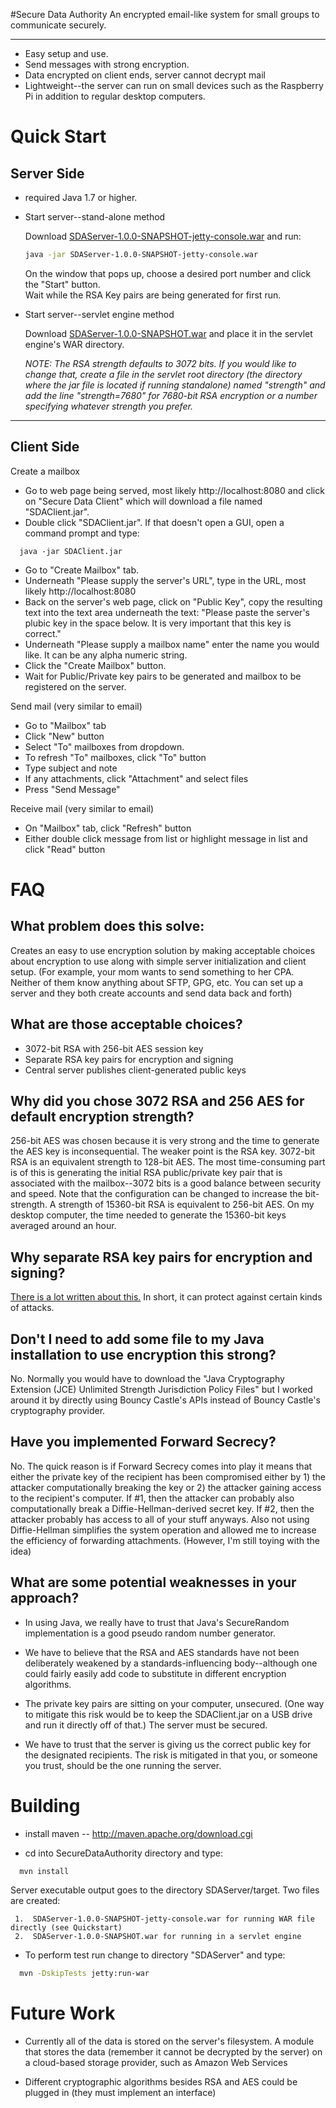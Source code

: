 #Secure Data Authority
An encrypted email-like system for small groups to communicate securely.  

-------------------------

* Easy setup and use.
* Send messages with strong encryption.
* Data encrypted on client ends, server cannot decrypt mail
* Lightweight--the server can run on small devices such as the Raspberry Pi in addition to regular desktop computers.  

# Quick Start
## Server Side
 * required Java 1.7 or higher.
 * Start server--stand-alone method

    Download [SDAServer-1.0.0-SNAPSHOT-jetty-console.war](https://github.com/jasonwalker/SecureDataAuthority/releases/download/0.1.0/SDAServer-0.1.0-jetty-console.war) and run:
    ```sh
    java -jar SDAServer-1.0.0-SNAPSHOT-jetty-console.war
    ```
    On the window that pops up, choose a desired port number and click the "Start" button.  
    Wait while the RSA Key pairs are being generated for first run.
  
 * Start server--servlet engine method

    Download [SDAServer-1.0.0-SNAPSHOT.war](https://github.com/jasonwalker/SecureDataAuthority/releases/download/0.1.0/SDAServer-0.1.0.war) and place it in the servlet engine's WAR directory.

 	
 	_NOTE: The RSA strength defaults to 3072 bits.  If you would like to change that, create a file in the servlet root directory
 	(the directory where the jar file is located if running standalone) named "strength" and add the line "strength=7680" for 
 	7680-bit RSA encryption or a number specifying whatever strength you prefer._

-----
## Client Side

Create a mailbox

  * Go to web page being served, most likely http://localhost:8080 and click on "Secure Data Client" which will download
  a file named "SDAClient.jar".
  * Double click "SDAClient.jar".  If that doesn't open a GUI, open a command prompt and type:
```
  java -jar SDAClient.jar
```
  * Go to "Create Mailbox" tab.  
  * Underneath "Please supply the server's URL", type in the URL, most likely http://localhost:8080
  * Back on the server's web page, click on "Public Key", copy the resulting text into the text area underneath 
  the text: "Please paste the server's plubic key in the space below.  It is very important that this key is correct."
  * Underneath "Please supply a mailbox name" enter the name you would like.  It can be any alpha numeric string.
  * Click the "Create Mailbox" button.
  * Wait for Public/Private key pairs to be generated and mailbox to be registered on the server.
 
Send mail (very similar to email)

  * Go to "Mailbox" tab
  * Click "New" button
  * Select "To" mailboxes from dropdown.
  * To refresh "To" mailboxes, click "To" button
  * Type subject and note
  * If any attachments, click "Attachment" and select files
  * Press "Send Message"

Receive mail (very similar to email)

  * On "Mailbox" tab, click "Refresh" button
  * Either double click message from list or highlight message in list and click "Read" button
  
# FAQ

## What problem does this solve:

Creates an easy to use encryption solution by making acceptable choices about encryption to use along with simple 
server initialization and client setup.  (For example, your mom wants to send something to her CPA.  Neither of
them know anything about SFTP, GPG, etc.  You can set up a server and they both create accounts and send data
back and forth)

## What are those acceptable choices?

 * 3072-bit RSA with 256-bit AES session key  
 * Separate RSA key pairs for encryption and signing
 * Central server publishes client-generated public keys

## Why did you chose 3072 RSA and 256 AES for default encryption strength?

256-bit AES was chosen because it is very strong and the time to generate the AES key is inconsequential.  The
weaker point is the RSA key.  3072-bit RSA is an equivalent strength to 128-bit AES.  The most time-consuming part is of 
this is generating the initial RSA public/private key pair that is associated with the 
mailbox--3072 bits is a good balance between security and speed.  Note that the configuration can be changed to increase
the bit-strength.  A strength of 15360-bit RSA is equivalent to 256-bit AES.  On my desktop computer, the time 
needed to generate the 15360-bit keys averaged around an hour.

## Why separate RSA key pairs for encryption and signing?

[There is a lot written about this.](http://stackexchange.com/search?q=separate+signing+and+encrypting+key) In short, 
it can protect against certain kinds of attacks.

## Don't I need to add some file to my Java installation to use encryption this strong?

No.  Normally you would have to download the "Java Cryptography Extension (JCE) Unlimited Strength Jurisdiction Policy Files" 
but I worked around it by directly using Bouncy Castle's APIs instead of Bouncy Castle's cryptography provider.

## Have you implemented Forward Secrecy?

No.  The quick reason is if Forward Secrecy comes into play it means that either the private key of the recipient has been compromised
either by 1) the attacker computationally breaking the key or 2) the attacker gaining access to the recipient's computer.
If #1, then the attacker can probably also computationally break a Diffie-Hellman-derived secret key.  If #2, then the
attacker probably has access to all of your stuff anyways.  Also not using Diffie-Hellman simplifies the system operation and 
allowed me to increase the efficiency of forwarding attachments.  (However, I'm still toying with the idea)  

##  What are some potential weaknesses in your approach?

 * In using Java, we really have to trust that Java's SecureRandom implementation is a good pseudo random number generator.

 * We have to believe that the RSA and AES standards have not been deliberately weakened by a standards-influencing 
 body--although one could fairly easily add code to substitute in different encryption algorithms.

 * The private key pairs are sitting on your computer, unsecured.  (One way to mitigate this risk would be to keep 
 the SDAClient.jar on a USB drive and run it directly off of that.)  The server must be secured.

 * We have to trust that the server is giving us the correct public key for the designated recipients.  The
risk is mitigated in that you, or someone you trust, should be the one running the server.

# Building
  * install maven -- http://maven.apache.org/download.cgi
  
  * cd into SecureDataAuthority directory and type:
```sh
  mvn install
```
  Server executable output goes to the directory SDAServer/target.  Two files are created:
  
     1.  SDAServer-1.0.0-SNAPSHOT-jetty-console.war for running WAR file directly (see Quickstart)
     2.  SDAServer-1.0.0-SNAPSHOT.war for running in a servlet engine
  
  * To perform test run change to directory "SDAServer" and type:
```sh
  mvn -DskipTests jetty:run-war
```

# Future Work

 * Currently all of the data is stored on the server's filesystem.  A module that stores the data (remember it cannot be
decrypted by the server) on a cloud-based storage provider, such as Amazon Web Services

 * Different cryptographic algorithms besides RSA and AES could be plugged in (they must implement an interface)
